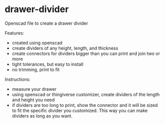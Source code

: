 # drawer-divider

Openscad file to create a drawer divider

Features:

- created using openscad
- create dividers of any height, length, and thickness
- create connectors for dividers bigger than you can print and join two or more
- tight tolerances, but easy to install
- no trimming, print to fit

Instructions:

- measure your drawer
- using openscad or thingiverse customizer, create dividers of the length and height you need
- if dividers are too long to print, show the connector and it will be sized to fit the specific divider you customized. This way you can make dividers as long as you want.


